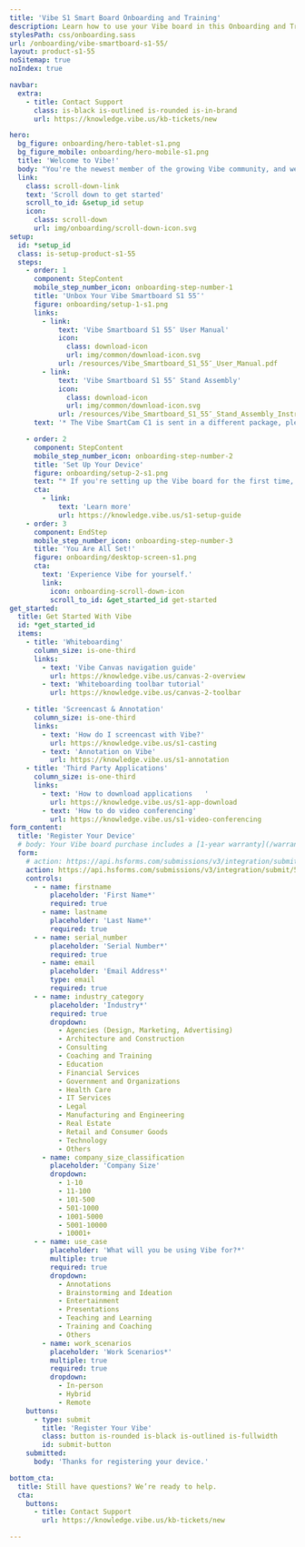 ```yaml
---
title: 'Vibe S1 Smart Board Onboarding and Training'
description: Learn how to use your Vibe board in this Onboarding and Training series. You'll unbox, install, and set up your device, and register your Vibe board.
stylesPath: css/onboarding.sass
url: /onboarding/vibe-smartboard-s1-55/
layout: product-s1-55
noSitemap: true
noIndex: true

navbar:
  extra:
    - title: Contact Support
      class: is-black is-outlined is-rounded is-in-brand
      url: https://knowledge.vibe.us/kb-tickets/new

hero:
  bg_figure: onboarding/hero-tablet-s1.png
  bg_figure_mobile: onboarding/hero-mobile-s1.png
  title: 'Welcome to Vibe!'
  body: "You're the newest member of the growing Vibe community, and we are so glad that you're here."
  link:
    class: scroll-down-link
    text: 'Scroll down to get started'
    scroll_to_id: &setup_id setup
    icon:
      class: scroll-down
      url: img/onboarding/scroll-down-icon.svg
setup:
  id: *setup_id
  class: is-setup-product-s1-55
  steps:
    - order: 1
      component: StepContent
      mobile_step_number_icon: onboarding-step-number-1
      title: 'Unbox Your Vibe Smartboard S1 55″'
      figure: onboarding/setup-1-s1.png
      links:
        - link:
            text: 'Vibe Smartboard S1 55″ User Manual'
            icon:
              class: download-icon
              url: img/common/download-icon.svg
            url: /resources/Vibe_Smartboard_S1_55″_User_Manual.pdf
        - link:
            text: 'Vibe Smartboard S1 55″ Stand Assembly'
            icon:
              class: download-icon
              url: img/common/download-icon.svg
            url: /resources/Vibe_Smartboard_S1_55″_Stand_Assembly_Instruction.pdf
      text: '* The Vibe SmartCam C1 is sent in a different package, please make sure you have received everything before you begin setting up your Vibe Smartboard.'

    - order: 2
      component: StepContent
      mobile_step_number_icon: onboarding-step-number-2
      title: 'Set Up Your Device'
      figure: onboarding/setup-2-s1.png
      text: "* If you're setting up the Vibe board for the first time, please expect to wait 5-10 minutes for system update."
      cta:
        - link:
            text: 'Learn more'
            url: https://knowledge.vibe.us/s1-setup-guide
    - order: 3
      component: EndStep
      mobile_step_number_icon: onboarding-step-number-3
      title: 'You Are All Set!'
      figure: onboarding/desktop-screen-s1.png
      cta:
        text: 'Experience Vibe for yourself.'
        link:
          icon: onboarding-scroll-down-icon
          scroll_to_id: &get_started_id get-started
get_started:
  title: Get Started With Vibe
  id: *get_started_id
  items:
    - title: 'Whiteboarding'
      column_size: is-one-third
      links:
        - text: 'Vibe Canvas navigation guide'
          url: https://knowledge.vibe.us/canvas-2-overview
        - text: 'Whiteboarding toolbar tutorial'
          url: https://knowledge.vibe.us/canvas-2-toolbar

    - title: 'Screencast & Annotation'
      column_size: is-one-third
      links:
        - text: 'How do I screencast with Vibe?'
          url: https://knowledge.vibe.us/s1-casting
        - text: 'Annotation on Vibe'
          url: https://knowledge.vibe.us/s1-annotation
    - title: 'Third Party Applications'
      column_size: is-one-third
      links:
        - text: 'How to download applications	'
          url: https://knowledge.vibe.us/s1-app-download
        - text: 'How to do video conferencing'
          url: https://knowledge.vibe.us/s1-video-conferencing
form_content:
  title: 'Register Your Device'
  # body: Your Vibe board purchase includes a [1-year warranty](/warranty/).
  form:
    # action: https://api.hsforms.com/submissions/v3/integration/submit/5698963/3d3eac66-7345-4825-a6e8-df8d0575832e
    action: https://api.hsforms.com/submissions/v3/integration/submit/5698963/fea4cc00-f75e-407e-920f-31af171eefce
    controls:
      - - name: firstname
          placeholder: 'First Name*'
          required: true
        - name: lastname
          placeholder: 'Last Name*'
          required: true
      - - name: serial_number
          placeholder: 'Serial Number*'
          required: true
        - name: email
          placeholder: 'Email Address*'
          type: email
          required: true
      - - name: industry_category
          placeholder: 'Industry*'
          required: true
          dropdown:
            - Agencies (Design, Marketing, Advertising)
            - Architecture and Construction
            - Consulting
            - Coaching and Training
            - Education
            - Financial Services
            - Government and Organizations
            - Health Care
            - IT Services
            - Legal
            - Manufacturing and Engineering
            - Real Estate
            - Retail and Consumer Goods
            - Technology
            - Others
        - name: company_size_classification
          placeholder: 'Company Size'
          dropdown:
            - 1-10
            - 11-100
            - 101-500
            - 501-1000
            - 1001-5000
            - 5001-10000
            - 10001+
      - - name: use_case
          placeholder: 'What will you be using Vibe for?*'
          multiple: true
          required: true
          dropdown:
            - Annotations
            - Brainstorming and Ideation
            - Entertainment
            - Presentations
            - Teaching and Learning
            - Training and Coaching
            - Others
        - name: work_scenarios
          placeholder: 'Work Scenarios*'
          multiple: true
          required: true
          dropdown:
            - In-person
            - Hybrid
            - Remote
    buttons:
      - type: submit
        title: 'Register Your Vibe'
        class: button is-rounded is-black is-outlined is-fullwidth
        id: submit-button
    submitted:
      body: 'Thanks for registering your device.'

bottom_cta:
  title: Still have questions? We’re ready to help.
  cta:
    buttons:
      - title: Contact Support
        url: https://knowledge.vibe.us/kb-tickets/new

---
```


<Page />

<script setup>
import Page from '@/views/onboarding/VibeSmartboardS1/Index.vue'
</script>
